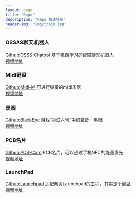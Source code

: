 ```yaml
---
layout: page
title: "Repo"
description: "Repo 快速导航"
header-img: "img/train.jpg"
---
```


### OSSAS聊天机器人
[Github:OSSS Chatbot](https://github.com/Dimsmary/Ossas_ChatBot) 基于机器学习的智障聊天机器人  
[视频地址](https://space.bilibili.com/5657589)

### Midi键盘
[Github:Midi-M](https://github.com/Dimsmary/Midi-M) 可进行弹奏的midi乐器  
[视频地址](https://www.bilibili.com/video/av87561317)

### 黑眼  

[Github:BlackEye](https://github.com/Dimsmary/BlackEye) 游戏“彩虹六号”中的装备 - 黑眼  
[视频地址](https://www.bilibili.com/video/av79494813)

### PCB名片  

[Github:PCB-Card](https://github.com/Dimsmary/PCB-Card) PCB名片，可以通过手机NFC的能量发光  
[视频地址](https://www.bilibili.com/video/av68564711)

### LaunchPad  

[Github:Launchpad](https://github.com/Dimsmary/MagePad) 适配网页Launchpad的工程，其实是个键盘  
[视频地址](https://www.bilibili.com/video/av67710146)

